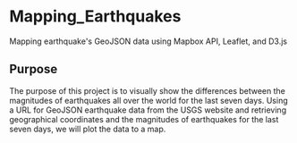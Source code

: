 # Mapping_Earthquakes
Mapping earthquake's GeoJSON data using Mapbox API, Leaflet, and D3.js 

## Purpose
The purpose of this project is to visually show the differences between the magnitudes of earthquakes all over the world for the last seven days. Using a URL for GeoJSON earthquake data from the USGS website and retrieving geographical coordinates and the magnitudes of earthquakes for the last seven days, we will plot the data to a map.
